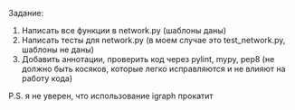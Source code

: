 Задание:
1. Написать все функции в network.py (шаблоны даны)
2. Написать тесты для network.py (в моем случае это test_network.py, шаблоны не даны)
3. Добавить аннотации, проверить код через pylint, mypy, pep8 (не должно быть косяков, которые легко исправляются и не влияют на работу кода)

P.S. я не уверен, что использование igraph прокатит

